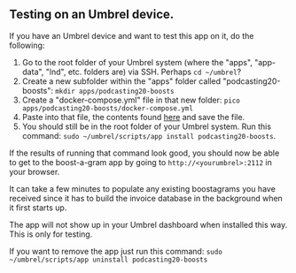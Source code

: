 ## Testing on an Umbrel device.


If you have an Umbrel device and want to test this app on it, do the following:

1. Go to the root folder of your Umbrel system (where the "apps", "app-data", "lnd", etc. folders are) via SSH. Perhaps `cd ~/umbrel`?
2. Create a new subfolder within the "apps" folder called "podcasting20-boosts": `mkdir apps/podcasting20-boosts`
3. Create a "docker-compose.yml" file in that new folder: `pico apps/podcasting20-boosts/docker-compose.yml`
4. Paste into that file, the contents found [here](docker-compose.yml) and save the file.
5. You should still be in the root folder of your Umbrel system.  Run this command: `sudo ~/umbrel/scripts/app install podcasting20-boosts`.

If the results of running that command look good, you should now be able to get to the boost-a-gram app by going to `http://<yourumbrel>:2112`
in your browser.

It can take a few minutes to populate any existing boostagrams you have received since it has to build the invoice database in the background
when it first starts up.

The app will not show up in your Umbrel dashboard when installed this way.  This is only for testing.

If you want to remove the app just run this command: `sudo ~/umbrel/scripts/app uninstall podcasting20-boosts`

